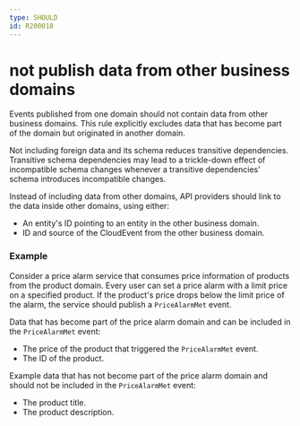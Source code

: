 ```yaml
---
type: SHOULD
id: R200018
---
```


# not publish data from other business domains

Events published from one domain should not contain data from other business domains. This rule explicitly excludes data that has become part of the domain but originated in another domain.

Not including foreign data and its schema reduces transitive dependencies. Transitive schema dependencies may lead to a trickle-down effect of incompatible schema changes whenever a transitive dependencies' schema introduces incompatible changes.

Instead of including data from other domains, API providers should link to the data inside other domains, using either:

- An entity's ID pointing to an entity in the other business domain.
- ID and source of the CloudEvent from the other business domain.

### Example

Consider a price alarm service that consumes price information of products from the product domain. Every user can set a price alarm with a limit price on a specified product. If the product's price drops below the limit price of the alarm, the service should publish a `PriceAlarmMet` event.

Data that has become part of the price alarm domain and can be included in the `PriceAlarmMet` event:

- The price of the product that triggered the `PriceAlarmMet` event.
- The ID of the product.

Example data that has not become part of the price alarm domain and should not be included in the `PriceAlarmMet` event:

- The product title.
- The product description.
